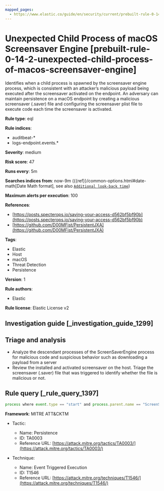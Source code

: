 ```yaml
---
mapped_pages:
  - https://www.elastic.co/guide/en/security/current/prebuilt-rule-0-14-2-unexpected-child-process-of-macos-screensaver-engine.html
---
```


# Unexpected Child Process of macOS Screensaver Engine [prebuilt-rule-0-14-2-unexpected-child-process-of-macos-screensaver-engine]

Identifies when a child process is spawned by the screensaver engine process, which is consistent with an attacker’s malicious payload being executed after the screensaver activated on the endpoint. An adversary can maintain persistence on a macOS endpoint by creating a malicious screensaver (.saver) file and configuring the screensaver plist file to execute code each time the screensaver is activated.

**Rule type**: eql

**Rule indices**:

* auditbeat-*
* logs-endpoint.events.*

**Severity**: medium

**Risk score**: 47

**Runs every**: 5m

**Searches indices from**: now-9m ({{ref}}/common-options.html#date-math[Date Math format], see also [`Additional look-back time`](docs-content://solutions/security/detect-and-alert/create-detection-rule.md#rule-schedule))

**Maximum alerts per execution**: 100

**References**:

* [https://posts.specterops.io/saving-your-access-d562bf5bf90b](https://posts.specterops.io/saving-your-access-d562bf5bf90b)
* [https://github.com/D00MFist/PersistentJXA](https://github.com/D00MFist/PersistentJXA)

**Tags**:

* Elastic
* Host
* macOS
* Threat Detection
* Persistence

**Version**: 1

**Rule authors**:

* Elastic

**Rule license**: Elastic License v2

## Investigation guide [_investigation_guide_1299]

## Triage and analysis

- Analyze the descendant processes of the ScreenSaverEngine process for malicious code and suspicious behavior such
as downloading a payload from a server
- Review the installed and activated screensaver on the host. Triage the screensaver (.saver) file that was triggered to
identify whether the file is malicious or not.

## Rule query [_rule_query_1397]

```js
process where event.type == "start" and process.parent.name == "ScreenSaverEngine"
```

**Framework**: MITRE ATT&CKTM

* Tactic:

    * Name: Persistence
    * ID: TA0003
    * Reference URL: [https://attack.mitre.org/tactics/TA0003/](https://attack.mitre.org/tactics/TA0003/)

* Technique:

    * Name: Event Triggered Execution
    * ID: T1546
    * Reference URL: [https://attack.mitre.org/techniques/T1546/](https://attack.mitre.org/techniques/T1546/)



